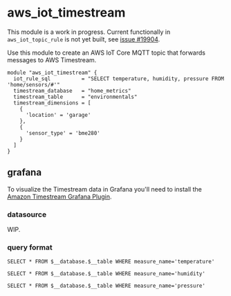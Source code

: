 # aws_iot_timestream

This module is a work in progress. Current functionally in `aws_iot_topic_rule` is not yet built, see [issue #19904](https://github.com/hashicorp/terraform-provider-aws/issues/19904).

Use this module to create an AWS IoT Core MQTT topic that forwards messages to AWS Timestream.

```hcl
module "aws_iot_timestream" {
  iot_rule_sql          = "SELECT temperature, humidity, pressure FROM 'home/sensors/#'"
  timestream_database   = "home_metrics"
  timestream_table      = "environmentals"
  timestream_dimensions = [
    {
      'location' = 'garage'
    },
    {
      'sensor_type' = 'bme280'
    }
  ]
}
```

## grafana

To visualize the Timestream data in Grafana you'll need to install the [Amazon Timestream Grafana Plugin](https://grafana.com/grafana/plugins/grafana-timestream-datasource/).

### datasource

WIP.

### query format

`SELECT * FROM $__database.$__table WHERE measure_name='temperature'`

`SELECT * FROM $__database.$__table WHERE measure_name='humidity'`

`SELECT * FROM $__database.$__table WHERE measure_name='pressure'`
